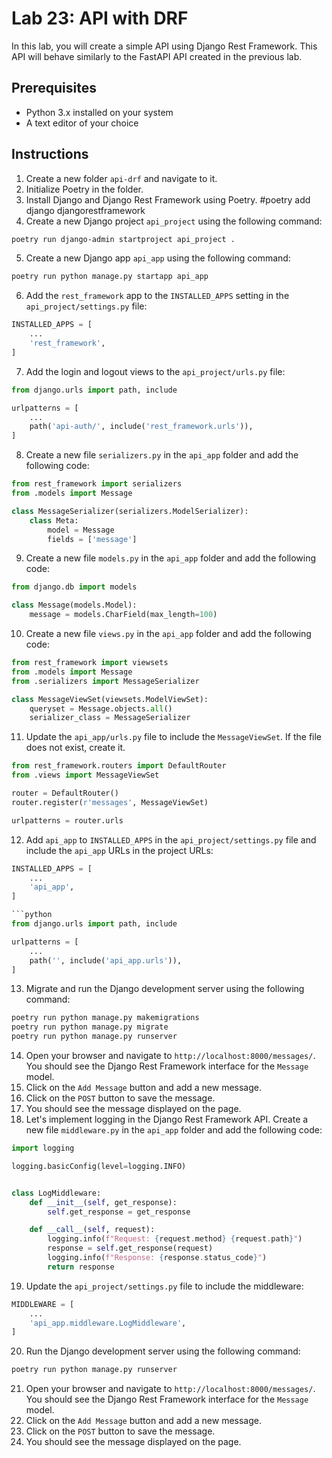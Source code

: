 # Lab 23: API with DRF

In this lab, you will create a simple API using Django Rest Framework. This API will behave similarly to the FastAPI API created in the previous lab.

## Prerequisites

- Python 3.x installed on your system
- A text editor of your choice

## Instructions

1. Create a new folder `api-drf` and navigate to it.
2. Initialize Poetry in the folder.
3. Install Django and Django Rest Framework using Poetry.
#poetry add django djangorestframework
4. Create a new Django project `api_project` using the following command:

```bash
poetry run django-admin startproject api_project .
```

5. Create a new Django app `api_app` using the following command:

```bash
poetry run python manage.py startapp api_app
```

6. Add the `rest_framework` app to the `INSTALLED_APPS` setting in the `api_project/settings.py` file:

```python
INSTALLED_APPS = [
    ...
    'rest_framework',
]
```

7. Add the login and logout views to the `api_project/urls.py` file:

```python
from django.urls import path, include

urlpatterns = [
    ...
    path('api-auth/', include('rest_framework.urls')),
]
```

8. Create a new file `serializers.py` in the `api_app` folder and add the following code:

```python
from rest_framework import serializers
from .models import Message

class MessageSerializer(serializers.ModelSerializer):
    class Meta:
        model = Message
        fields = ['message']
```

9. Create a new file `models.py` in the `api_app` folder and add the following code:

```python
from django.db import models

class Message(models.Model):
    message = models.CharField(max_length=100)
```

10. Create a new file `views.py` in the `api_app` folder and add the following code:

```python
from rest_framework import viewsets
from .models import Message
from .serializers import MessageSerializer

class MessageViewSet(viewsets.ModelViewSet):
    queryset = Message.objects.all()
    serializer_class = MessageSerializer
```

11.  Update the `api_app/urls.py` file to include the `MessageViewSet`. If the file does not exist, create it.

```python
from rest_framework.routers import DefaultRouter
from .views import MessageViewSet

router = DefaultRouter()
router.register(r'messages', MessageViewSet)

urlpatterns = router.urls
```

12. Add `api_app` to `INSTALLED_APPS` in the `api_project/settings.py` file and include the `api_app` URLs in the project URLs:

```python
INSTALLED_APPS = [
    ...
    'api_app',
]

```python
from django.urls import path, include

urlpatterns = [
    ...
    path('', include('api_app.urls')),
]
```

13. Migrate and run the Django development server using the following command:

```bash
poetry run python manage.py makemigrations
poetry run python manage.py migrate
poetry run python manage.py runserver
```

14. Open your browser and navigate to `http://localhost:8000/messages/`. You should see the Django Rest Framework interface for the `Message` model.
15. Click on the `Add Message` button and add a new message.
16. Click on the `POST` button to save the message.
17. You should see the message displayed on the page.
18. Let's implement logging in the Django Rest Framework API. Create a new file `middleware.py` in the `api_app` folder and add the following code:

```python
import logging

logging.basicConfig(level=logging.INFO)


class LogMiddleware:
    def __init__(self, get_response):
        self.get_response = get_response

    def __call__(self, request):
        logging.info(f"Request: {request.method} {request.path}")
        response = self.get_response(request)
        logging.info(f"Response: {response.status_code}")
        return response
```

19. Update the `api_project/settings.py` file to include the middleware:

```python
MIDDLEWARE = [
    ...
    'api_app.middleware.LogMiddleware',
]
```

20. Run the Django development server using the following command:

```bash
poetry run python manage.py runserver
```

21. Open your browser and navigate to `http://localhost:8000/messages/`. You should see the Django Rest Framework interface for the `Message` model.
22. Click on the `Add Message` button and add a new message.
23. Click on the `POST` button to save the message.
24. You should see the message displayed on the page.
<!-- 
25. Let's implement the documentation for the Django Rest Framework API. Create a new file `api_app/urls.py` and add the following code:

```python
from rest_framework.documentation import include_docs_urls
from django.urls import path

urlpatterns += [path("docs/", include_docs_urls(title="Message API"))]
```

26. Install coreapi using Poetry:

```bash
poetry add coreapi
```

27. Add `DEFAULT_SCHEMA_CLASS` to the `api_project/settings.py` file:

```python
REST_FRAMEWORK = {
    'DEFAULT_SCHEMA_CLASS': 'rest_framework.schemas.coreapi.AutoSchema',
}
```

28. Run the Django development server using the following command:

```bash
poetry run python manage.py runserver
```

29. Open your browser and navigate to `http://localhost:8000/docs/`. You should see the documentation for the Django Rest Framework API. -->
